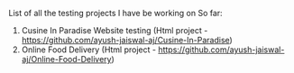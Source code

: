 List of all the testing projects I have be working on
So far:
1. Cusine In Paradise Website testing (Html project - https://github.com/ayush-jaiswal-aj/Cusine-In-Paradise)
2. Online Food Delivery (Html project - https://github.com/ayush-jaiswal-aj/Online-Food-Delivery)
